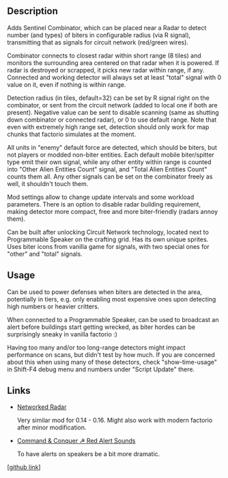 ## Description

Adds Sentinel Combinator, which can be placed near a Radar to detect number (and types) of biters in configurable radius (via R signal), transmitting that as signals for circuit network (red/green wires).

Combinator connects to closest radar within short range (8 tiles) and monitors the surrounding area centered on that radar when it is powered.
If radar is destroyed or scrapped, it picks new radar within range, if any.
Connected and working detector will always set at least "total" signal with 0 value on it, even if nothing is within range.

Detection radius (in tiles, default=32) can be set by R signal right on the combinator, or sent from the circuit network (added to local one if both are present).
Negative value can be sent to disable scanning (same as shutting down combinator or connected radar), or 0 to use default range.
Note that even with extremely high range set, detection should only work for map chunks that factorio simulates at the moment.

All units in "enemy" default force are detected, which should be biters, but not players or modded non-biter entities.
Each default mobile biter/spitter type emit their own signal, while any other entity within range is counted into "Other Alien Entities Count" signal, and "Total Alien Entities Count" counts them all.
Any other signals can be set on the combinator freely as well, it shouldn't touch them.

Mod settings allow to change update intervals and some workload parameters.
There is an option to disable radar building requirement, making detector more compact, free and more biter-friendly (radars annoy them).

Can be built after unlocking Circuit Network technology, located next to Programmable Speaker on the crafting grid.
Has its own unique sprites. Uses biter icons from vanilla game for signals, with two special ones for "other" and "total" signals.


## Usage

Can be used to power defenses when biters are detected in the area, potentially in tiers, e.g. only enabling most expensive ones upon detecting high numbers or heavier critters.

When connected to a Programmable Speaker, can be used to broadcast an alert before buildings start getting wrecked, as biter hordes can be surprisingly sneaky in vanilla factorio :)

Having too many and/or too long-range detectors might impact performance on scans, but didn't test by how much.
If you are concerned about this when using many of these detectors, check "show-time-usage" in Shift-F4 debug menu and numbers under "Script Update" there.


## Links

- [Networked Radar](https://mods.factorio.com/mod/folk-radar)

    Very similar mod for 0.14 - 0.16. Might also work with modern factorio after minor modification.

- [Command & Conquer ☭ Red Alert Sounds](https://mods.factorio.com/mod/Command_and_Conquer_RedAlert_Sounds)

    To have alerts on speakers be a bit more dramatic.


[[github link](https://github.com/mk-fg/games/tree/master/factorio/Biter_Detector_Sentinel_Combinator)]
